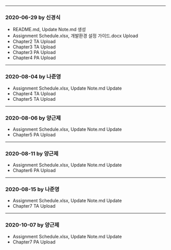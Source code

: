 ﻿***
### 2020-06-29 by 신경식
- README.md, Update Note.md 생성
- Assignment Schedule.xlsx, 개발환경 설정 가이드.docx Upload
- Chapter2 TA Upload
- Chapter3 TA Upload
- Chapter3 PA Upload
- Chapter4 PA Upload

---

### 2020-08-04 by 나준영
- Assignment Schedule.xlsx, Update Note.md Update
- Chapter4 TA Upload
- Chapter5 TA Upload

***

### 2020-08-06 by 양근제

- Assignment Schedule.xlsx, Update Note.md Update
- Chapter5 PA Upload

---

### 2020-08-11 by 양근제

- Assignment Schedule.xlsx, Update Note.md Update
- Chapter6 PA Upload

---

### 2020-08-15 by 나준영

- Assignment Schedule.xlsx, Update Note.md Update
- Chapter7 TA Upload

---

### 2020-10-07 by 양근제

- Assignment Schedule.xlsx, Update Note.md Update
- Chapter7 PA Upload


